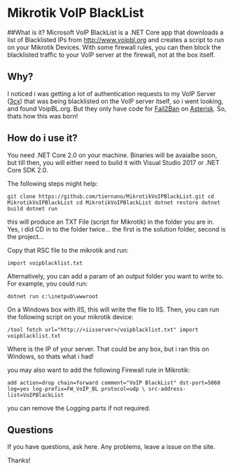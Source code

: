 # Mikrotik VoIP BlackList

##What is it?
Microsoft VoIP BlackList is a .NET Core app that downloads a list of Blacklisted IPs from http://www.voipbl.org and creates a script to run on your Mikrotik Devices. With some firewall rules, you can then block the blacklisted traffic to your VoIP server at the firewall, not at the box itself.

## Why?
I noticed i was getting a lot of authentication requests to my VoIP Server ([3cx](http://www.3cx.com)) that was being blacklisted on the VoIP server itself, so i went looking, and found VoipBL.org. But they only have code for [Fail2Ban](https://www.fail2ban.org) on [Asterisk](https://www.asterisk.org). So, thats how this was born!

## How do i use it?
You need .NET Core 2.0 on your machine. Binaries will be avaialbe soon, but till then, you will either need to build it with Visual Studio 2017 or .NET Core SDK 2.0. 

The following steps might help:

`git clone https://github.com/tiernano/MikrotikVoIPBlackList.git
cd MikrotikVoIPBlackList
cd MikrotikVoIPBlackList
dotnet restore
dotnet build
dotnet run`

this will produce an TXT File (script for Mikrotik) in the folder you are in. Yes, i did CD in to the folder twice... the first is the solution folder, second is the project...

Copy that RSC file to the mikrotik and run:

`import voipblacklist.txt`

Alternatively, you can add a param of an output folder you want to write to. For example, you could run:

`dotnet run c:\inetpub\wwwroot`

On a Windows box with IIS, this will write the file to IIS. Then, you can run the following script on your mikrotik device:

`/tool fetch url="http://<iisserver>/voipblacklist.txt"
import voipblacklist.txt`

Where <iisserver> is the IP of your server. That could be any box, but i ran this on Windows, so thats what i had!

you may also want to add the following Firewall rule in Mikrotik:

`add action=drop chain=forward comment="VoIP BlackList" dst-port=5060 log=yes log-prefix=FW_VoIP_BL protocol=udp \
    src-address-list=VoIPBlackList`

you can remove the Logging parts if not required. 

## Questions
If you have questions, ask here. Any problems, leave a issue on the site. 

Thanks!

